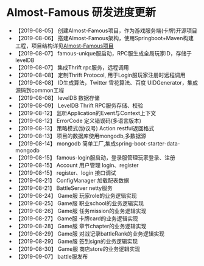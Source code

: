 # Almost-Famous 研发进度更新

* 【2019-08-05】 创建Almost-Famous项目，作为游戏服务端(卡牌)开源项目
* 【2019-08-06】 搭建Almost-Famous架构，使用Springboot+Maven构建工程，项目结构详见[Almost-Famous项目](https://github.com/AwakenCN/Almost-Famous/ReadME.md)
* 【2019-08-07】 famous-unique服启动，RPC服生成全局玩家ID，存储于levelDB
* 【2019-08-07】 集成Thrift rpc服务，远程调用
* 【2019-08-08】 定制Thrift Protocol, 用于Login服玩家注册时远程调用
* 【2019-08-08】 ID生成算法，Twitter 雪花算法、百度 UIDGenerator，集成源码到common工程
* 【2019-08-08】 levelDB 数据存储
* 【2019-08-09】 LevelDB Thrift RPC服务存储、校验 
* 【2019-08-12】 监听Application的Event与Context上下文 
* 【2019-08-12】 ErrorCode 定义错误码(多语言版本) 
* 【2019-08-13】 策略模式(协议号) Action restful返回格式 
* 【2019-08-13】 项目的数据库使用mongodb,多数据源 
* 【2019-08-14】 mongodb 简单工厂,集成spring-boot-starter-data-mongodb
* 【2019-08-15】 famous-login服启动，登录服管理玩家登录、注册
* 【2019-08-15】 Account 用户管理 login、register
* 【2019-08-15】 register、login 接口调试 
* 【2019-08-21】 ConfigManager 加载配表数据 
* 【2019-08-21】 BattleServer netty服务
* 【2019-08-24】 Game服 玩家role的业务逻辑实现
* 【2019-08-25】 Game服 职业school的业务逻辑实现
* 【2019-08-26】 Game服 任务mission的业务逻辑实现
* 【2019-08-27】 Game服 卡牌card的业务逻辑实现
* 【2019-08-28】 Game服 章节chapter的业务逻辑实现
* 【2019-08-29】 Game服 对战记录battleRank的业务逻辑实现
* 【2019-08-29】 Game服 签到sign的业务逻辑实现
* 【2019-08-30】 Game服 商店store的业务逻辑实现
* 【2019-09-07】 battle服发布


